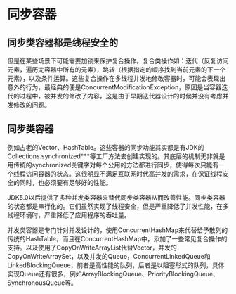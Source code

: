 # 同步容器

## 同步类容器都是线程安全的

但是在某些场景下可能需要加锁来保护复合操作。复合类操作如：迭代（反复访问元素，遍历完容器中所有的元素），跳转（根据指定的顺序找到当前元素的下一个元素），以及条件运算。这些复合操作在多线程并发地修改容器时，可能会表现出意外的行为，最经典的便是ConcurrentModificationException，原因是当容器迭代的过程中，被并发的修改了内容，这是由于早期迭代器设计的时候并没有考虑并发修改的问题。

## 同步类容器

例如古老的Vector、HashTable。这些容器的同步功能其实都是有JDK的Collections.synchronized***等工厂方法去创建实现的。其底层的机制无非就是用传统的synchronized关键字对每个公用的方法都进行同步，使得每次只能有一个线程访问容器的状态。这很明显不满足互联网时代高并发的需求，在保证线程安全的同时，也必须要有足够好的性能。

JDK5.0以后提供了多种并发类容器来替代同步类容器从而改善性能。同步类容器的状态都是串行化的。它们虽然实现了线程安全，但是严重降低了并发性能，在多线程环境时，严重降低了应用程序的吞吐量。

并发类容器是专门针对并发设计的，使用ConcurrentHashMap来代替给予散列的传统的HashTable，而且在ConcurrentHashMap中，添加了一些常见复合操作的支持。以及使用了CopyOnWriteArrayList代替Vector，并发的CopyOnWriteArraySet，以及并发的Queue，ConcurrentLinkedQueue和LinkedBlockingQueue，前者是高性能的队列，后者是以阻塞形式的队列，具体实现Queue还有很多，例如ArrayBlockingQueue、PriorityBlockingQueue、SynchronousQueue等。

